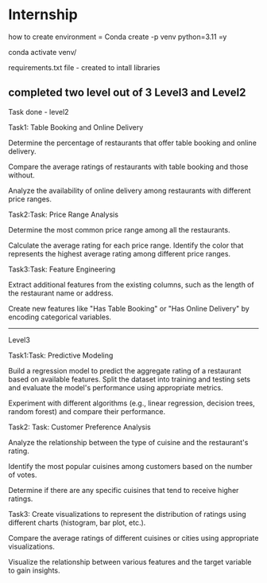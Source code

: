 # Internship 
how to create environment = Conda create -p venv python=3.11 =y 

conda activate venv/

requirements.txt file - created to intall libraries 

completed two level out of 3 Level3 and Level2
---------------------------------------------------------------------------------------------------------------------------------------------------

Task done -
level2

Task1: Table Booking and Online Delivery

Determine the percentage of restaurants that
offer table booking and online delivery.

Compare the average ratings of restaurants
with table booking and those without.

Analyze the availability of online delivery
among restaurants with different price ranges.


Task2:Task: Price Range Analysis

Determine the most common price range
among all the restaurants.

Calculate the average rating for each price
range.
Identify the color that represents the highest
average rating among different price ranges.

Task3:Task: Feature Engineering

Extract additional features from the existing
columns, such as the length of the restaurant
name or address.

Create new features like "Has Table Booking"
or "Has Online Delivery" by encoding
categorical variables.

---------------------------------------------------------------------------------------------------------------------------------------------------

Level3

Task1:Task: Predictive Modeling

Build a regression model to predict the
aggregate rating of a restaurant based on
available features.
Split the dataset into training and testing sets
and evaluate the model's performance using
appropriate metrics.

Experiment with different algorithms (e.g.,
linear regression, decision trees, random
forest) and compare their performance.

Task2:
Task: Customer Preference Analysis

Analyze the relationship between the type of
cuisine and the restaurant's rating.

Identify the most popular cuisines among
customers based on the number of votes.

Determine if there are any specific cuisines
that tend to receive higher ratings.

Task3:
Create visualizations to represent the distribution
of ratings using different charts (histogram, bar
plot, etc.).

Compare the average ratings of different cuisines
or cities using appropriate visualizations.

Visualize the relationship between various
features and the target variable to gain insights.


